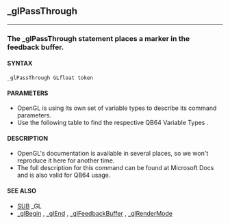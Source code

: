 ## _glPassThrough
---

### The _glPassThrough statement places a marker in the feedback buffer.

#### SYNTAX

`_glPassThrough GLfloat token`

#### PARAMETERS
* OpenGL is using its own set of variable types to describe its command parameters.
* Use the following table to find the respective QB64 Variable Types .


#### DESCRIPTION
* OpenGL's documentation is available in several places, so we won't reproduce it here for another time.
* The full description for this command can be found at Microsoft Docs and is also valid for QB64 usage.


#### SEE ALSO
* [SUB](./SUB.md) _GL
* [_glBegin](./_glBegin.md) , [_glEnd](./_glEnd.md) , [_glFeedbackBuffer](./_glFeedbackBuffer.md) , [_glRenderMode](./_glRenderMode.md)
